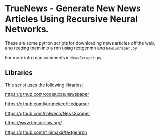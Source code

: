 # TrueNews - Generate New News Articles Using Recursive Neural Networks.
These are some python scripts for downloading news articles off the web, and feeding them into a rnn using textgenrnn and `NewsScraper.py`

For more info read comments in `NewsScraper.py`.

## Libraries
This script uses the following libraries:

https://github.com/codelucas/newspaper

https://github.com/kurtmckee/feedparser

https://github.com/holwech/NewsScraper

https://www.tensorflow.org/

https://github.com/minimaxir/textgenrnn